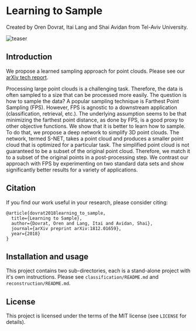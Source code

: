 # Learning to Sample
Created by Oren Dovrat, Itai Lang and Shai Avidan from Tel-Aviv University.

![teaser](https://github.com/orendv/learning_to_sample/blob/master/doc/teaser2.png)

## Introduction
We propose a learned sampling approach for point clouds. Please see our [arXiv tech report](https://arxiv.org/abs/1812.01659).

Processing large point clouds is a challenging task. Therefore, the data is often sampled to a size that can be processed more easily. The question is how to sample the data? A popular sampling technique is Farthest Point Sampling (FPS). However, FPS is agnostic to a downstream application (classification, retrieval, etc.). The underlying assumption seems to be that minimizing the farthest point distance, as done by FPS, is a good proxy to other objective functions. 
We show that it is better to learn how to sample. To do that, we propose a deep network to simplify 3D point clouds. The network, termed S-NET, takes a point cloud and produces a smaller point cloud that is optimized for a particular task. The simplified point cloud is not guaranteed to be a subset of the original point cloud. Therefore, we match it to a subset of the original points in a post-processing step. We contrast our approach with FPS by experimenting on two standard data sets and show significantly better results for a variety of applications.

## Citation
If you find our work useful in your research, please consider citing:

	@article{dovrat2018learning_to_sample,
	  title={Learning to Sample},
	  author={Dovrat, Oren and Lang, Itai and Avidan, Shai},
	  journal={arXiv preprint arXiv:1812.01659},
	  year={2018}
	}

## Installation and usage
This project contains two sub-directories, each is a stand-alone project with it's own instructions.
Please see `classification/README.md` and `reconstruction/README.md`.

## License
This project is licensed under the terms of the MIT license (see `LICENSE` for details).
